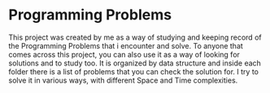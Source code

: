 # Programming Problems

This project was created by me as a way of studying and keeping record of the Programming Problems that i encounter and solve. To anyone that comes across this project, you can also use it as a way of looking for solutions and to study too. It is organized by data structure and inside each folder there is a list of problems that you can check the solution for. I try to solve it in various ways, with different Space and Time complexities.
